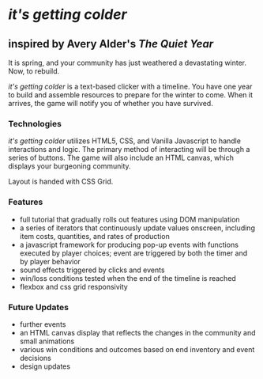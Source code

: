 # *it's getting colder*
## inspired by Avery Alder's *The Quiet Year*

It is spring, and your community has just weathered a devastating winter. Now, to rebuild.

*it's getting colder* is a text-based clicker with a timeline. You have one year to build and assemble resources to prepare for the winter to come. When it arrives, the game will notify you of whether you have survived.

### Technologies
*it's getting colder* utilizes HTML5, CSS, and Vanilla Javascript to handle interactions and logic. The primary method of interacting will be through a series of buttons. The game will also include an HTML canvas, which displays your burgeoning community.

Layout is handed with CSS Grid.

### Features
* full tutorial that gradually rolls out features using DOM manipulation
* a series of iterators that continuously update values onscreen, including item costs, quantities, and rates of production
* a javascript framework for producing pop-up events with functions executed by player choices; event are triggered by both the timer and by player behavior
* sound effects triggered by clicks and events
* win/loss conditions tested when the end of the timeline is reached
* flexbox and css grid responsivity

### Future Updates
* further events
* an HTML canvas display that reflects the changes in the community and small animations
* various win conditions and outcomes based on end inventory and event decisions
* design updates